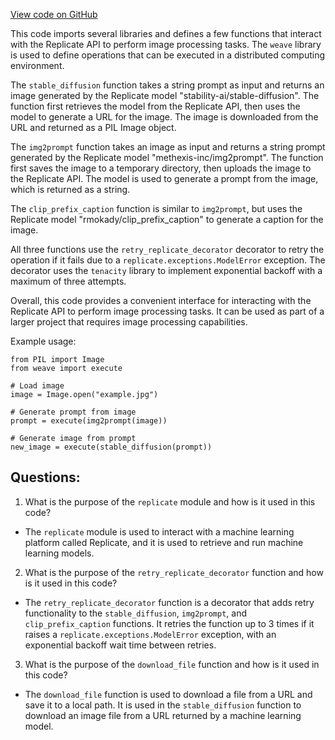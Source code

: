 [View code on GitHub](https://github.com/wandb/weave/weave/ecosystem/replicate/rep.py)

This code imports several libraries and defines a few functions that interact with the Replicate API to perform image processing tasks. The `weave` library is used to define operations that can be executed in a distributed computing environment. 

The `stable_diffusion` function takes a string prompt as input and returns an image generated by the Replicate model "stability-ai/stable-diffusion". The function first retrieves the model from the Replicate API, then uses the model to generate a URL for the image. The image is downloaded from the URL and returned as a PIL Image object.

The `img2prompt` function takes an image as input and returns a string prompt generated by the Replicate model "methexis-inc/img2prompt". The function first saves the image to a temporary directory, then uploads the image to the Replicate API. The model is used to generate a prompt from the image, which is returned as a string.

The `clip_prefix_caption` function is similar to `img2prompt`, but uses the Replicate model "rmokady/clip_prefix_caption" to generate a caption for the image.

All three functions use the `retry_replicate_decorator` decorator to retry the operation if it fails due to a `replicate.exceptions.ModelError` exception. The decorator uses the `tenacity` library to implement exponential backoff with a maximum of three attempts.

Overall, this code provides a convenient interface for interacting with the Replicate API to perform image processing tasks. It can be used as part of a larger project that requires image processing capabilities. 

Example usage:

```
from PIL import Image
from weave import execute

# Load image
image = Image.open("example.jpg")

# Generate prompt from image
prompt = execute(img2prompt(image))

# Generate image from prompt
new_image = execute(stable_diffusion(prompt))
```
## Questions: 
 1. What is the purpose of the `replicate` module and how is it used in this code?
- The `replicate` module is used to interact with a machine learning platform called Replicate, and it is used to retrieve and run machine learning models. 

2. What is the purpose of the `retry_replicate_decorator` function and how is it used in this code?
- The `retry_replicate_decorator` function is a decorator that adds retry functionality to the `stable_diffusion`, `img2prompt`, and `clip_prefix_caption` functions. It retries the function up to 3 times if it raises a `replicate.exceptions.ModelError` exception, with an exponential backoff wait time between retries.

3. What is the purpose of the `download_file` function and how is it used in this code?
- The `download_file` function is used to download a file from a URL and save it to a local path. It is used in the `stable_diffusion` function to download an image file from a URL returned by a machine learning model.